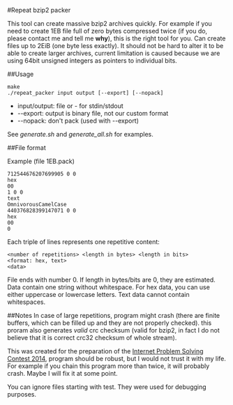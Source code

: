 #Repeat bzip2 packer

This tool can create massive bzip2 archives quickly. For example if you need to
create 1EB file full of zero bytes compressed twice (if you do, please contact
me and tell me **why**), this is the right tool for you. Can create files up to
2EiB (one byte less exactly). It should not be hard to alter it to be able to
create larger archives, current limitation is caused because we are using 64bit
unsigned integers as pointers to individual bits.

##Usage

```
make
./repeat_packer input output [--export] [--nopack]
```

* input/output: file or - for stdin/stdout
* --export: output is binary file, not our custom format
* --nopack: don't pack (used with --export)

See *generate.sh* and *generate_all.sh* for examples.

##File format

Example (file 1EB.pack)
```
712544676207699905 0 0
hex
00
1 0 0
text
OmnivorousCamelCase
440376828399147071 0 0
hex
00
0
```

Each triple of lines represents one repetitive content:
```
<number of repetitions> <length in bytes> <length in bits>
<format: hex, text>
<data>
```
File ends with number 0. If length in bytes/bits are 0, they are estimated.
Data contain one string without whitespace. For hex data, you can use either
uppercase or lowercase letters.  Text data cannot contain whitespaces.

##Notes
In case of large repetitions, program might crash (there are finite buffers,
which can be filled up and they are not properly checked). this proram also
generates *valid* crc checksum (valid for bzip2, in fact I do not believe that
it is correct crc32 checksum of whole stream).

This was created for the preparation of the [Internet Problem Solving Contest
2014](http://ipsc.ksp.sk), program should be robust, but I would not trust it
with my life. For example if you chain this program more than twice, it will
probably crash. Maybe I will fix it at some point.

You can ignore files starting with test. They were used for debugging purposes.
